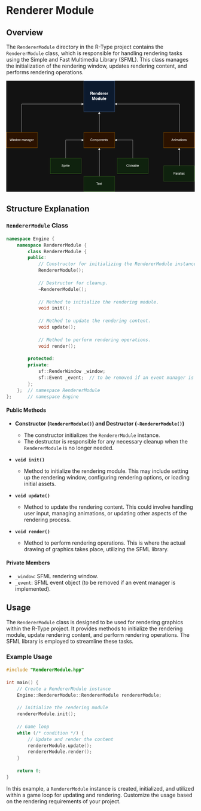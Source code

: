 # Renderer Module

## Overview

The `RendererModule` directory in the R-Type project contains the `RendererModule` class, which is responsible for handling rendering tasks using the Simple and Fast Multimedia Library (SFML). This class manages the initialization of the rendering window, updates rendering content, and performs rendering operations.

<img src="../../../../assets/renderer-module.png" />

## Structure Explanation

### `RendererModule` Class

```cpp
namespace Engine {
    namespace RendererModule {
        class RendererModule {
        public:
            // Constructor for initializing the RendererModule instance.
            RendererModule();

            // Destructor for cleanup.
            ~RendererModule();

            // Method to initialize the rendering module.
            void init();

            // Method to update the rendering content.
            void update();

            // Method to perform rendering operations.
            void render();

        protected:
        private:
            sf::RenderWindow _window;
            sf::Event _event;  // to be removed if an event manager is implemented.
        };
    };  // namespace RendererModule
};      // namespace Engine
```

#### Public Methods

- **Constructor (`RendererModule()`) and Destructor (`~RendererModule()`)**
  - The constructor initializes the `RendererModule` instance.
  - The destructor is responsible for any necessary cleanup when the `RendererModule` is no longer needed.

- **`void init()`**
  - Method to initialize the rendering module. This may include setting up the rendering window, configuring rendering options, or loading initial assets.

- **`void update()`**
  - Method to update the rendering content. This could involve handling user input, managing animations, or updating other aspects of the rendering process.

- **`void render()`**
  - Method to perform rendering operations. This is where the actual drawing of graphics takes place, utilizing the SFML library.

#### Private Members

- `_window`: SFML rendering window.
- `_event`: SFML event object (to be removed if an event manager is implemented).

## Usage

The `RendererModule` class is designed to be used for rendering graphics within the R-Type project. It provides methods to initialize the rendering module, update rendering content, and perform rendering operations. The SFML library is employed to streamline these tasks.

### Example Usage

```cpp
#include "RendererModule.hpp"

int main() {
    // Create a RendererModule instance
    Engine::RendererModule::RendererModule rendererModule;

    // Initialize the rendering module
    rendererModule.init();

    // Game loop
    while (/* condition */) {
        // Update and render the content
        rendererModule.update();
        rendererModule.render();
    }

    return 0;
}
```

In this example, a `RendererModule` instance is created, initialized, and utilized within a game loop for updating and rendering. Customize the usage based on the rendering requirements of your project.